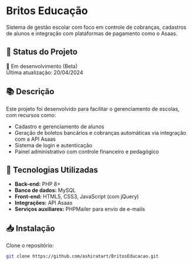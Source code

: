 # Britos Educação

Sistema de gestão escolar com foco em controle de cobranças, cadastros de alunos e integração com plataformas de pagamento como o Asaas.

## 📌 Status do Projeto

🚧 Em desenvolvimento (Beta)  
Última atualização: 20/04/2024

## 📚 Descrição

Este projeto foi desenvolvido para facilitar o gerenciamento de escolas, com recursos como:

- Cadastro e gerenciamento de alunos
- Geração de boletos bancários e cobranças automáticas via integração com a API Asaas
- Sistema de login e autenticação
- Painel administrativo com controle financeiro e pedagógico

## 🔧 Tecnologias Utilizadas

- **Back-end:** PHP 8+
- **Banco de dados:** MySQL
- **Front-end:** HTML5, CSS3, JavaScript (com jQuery)
- **Integrações:** API Asaas
- **Serviços auxiliares:** PHPMailer para envio de e-mails

## 📥 Instalação

Clone o repositório:

```bash
git clone https://github.com/ashiratart/BritosEducacao.git
